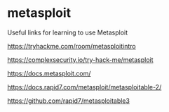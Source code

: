 # metasploit
Useful links for learning to use Metasploit

[The metaspoit website]: https://www.metasploit.com

https://tryhackme.com/room/metasploitintro

https://complexsecurity.io/try-hack-me/metasploit

https://docs.metasploit.com/

https://docs.rapid7.com/metasploit/metasploitable-2/

https://github.com/rapid7/metasploitable3
